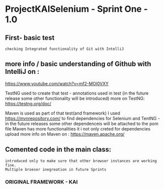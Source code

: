 # ProjectKAISelenium - Sprint One - 1.0

## First- basic test 
    checking Integrated functionality of Git with IntelliJ

## more info / basic understanding of Github with IntelliJ on :
https://www.youtube.com/watch?v=mf2-MOl0VXY

TestNG used to create that test - annotations used in test (in the future release some other functionality will be introduced)
more on TestNG: https://testng.org/doc/

Maven is used as part of that test(and framework)
I used https://mvnrepository.com/ to find dependencies for Selenium and TentNG - in the future releases some other dependenceis will be attached to the pom file
Maven has more functionalities it i not only creted for dependencies upload 
more info on Maven on : https://maven.apache.org/

## Comented code in the main class: 
    introduced only to make sure that other browser instances are working fine.
    Multiple broeser inegreation in future Sprints





### ORIGINAL FRAMEWORK - KAI

